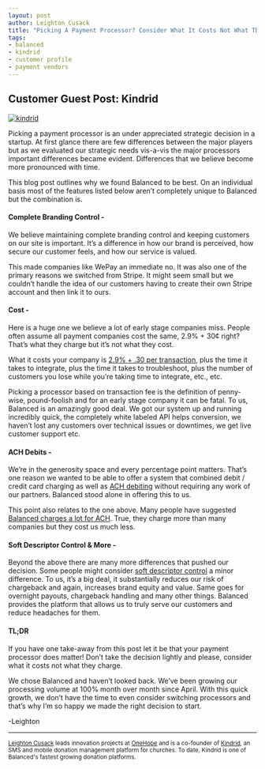 ```yaml
---
layout: post
author: Leighton Cusack
title: "Picking A Payment Processor? Consider What It Costs Not What They Charge"
tags:
- balanced
- kindrid
- customer profile
- payment vendors
---
```


## Customer Guest Post: Kindrid
<a href="https://kindrid.com/"><img style="display:block;margin-left:auto;margin-right:auto" alt="kindrid" src="http://i.imgur.com/u46leEq.png"></a>

Picking a payment processor is an under appreciated strategic decision in a startup. At first glance there are few differences between the major players but as we evaluated our strategic needs vis-a-vis the major processors important differences became evident. Differences that we believe become more pronounced with time. 

This blog post outlines why we found Balanced to be best. On an individual basis most of the features listed below aren’t completely unique to Balanced but the combination is.

#### Complete Branding Control - 
We believe maintaining complete branding control and keeping customers on our site is important. It’s a difference in how our brand is perceived, how secure our customer feels, and how our service is valued. 

This made companies like WePay an immediate no. It was also one of the primary reasons we switched from Stripe. It might seem small but we couldn’t handle the idea of our customers having to create their own Stripe account and then link it to ours. 

#### Cost - 
Here is a huge one we believe a lot of early stage companies miss. People often assume all payment companies cost the same, 2.9% + 30¢ right? That’s what they charge but it’s not what they cost. 

What it costs your company is [2.9% + .30 per transaction](https://www.balancedpayments.com/pricing), plus the time it takes to integrate, plus the time it takes to troubleshoot, plus the number of customers you lose while you’re taking time to integrate, etc., etc. 

Picking a processor based on transaction fee is the definition of penny-wise, pound-foolish and for an early stage company it can be fatal. To us, Balanced is an amazingly good deal. We got our system up and running incredibly quick, the completely white labeled API helps conversion, we haven’t lost any customers over technical issues or downtimes, we get live customer support etc. 

#### ACH Debits - 
We’re in the generosity space and every percentage point matters. That’s one reason we wanted to be able to offer a system that combined debit / credit card charging as well as [ACH debiting](https://www.balancedpayments.com/ach-debits) without requiring any work of our partners. Balanced stood alone in offering this to us. 

This point also relates to the one above. Many people have suggested [Balanced charges a lot for ACH](https://github.com/balanced/balanced-api/issues/2#issuecomment-11153069). True, they charge more than many companies but they cost us much less. 

#### Soft Descriptor Control & More - 
Beyond the above there are many more differences that pushed our decision. Some people might consider [soft descriptor control](https://support.balancedpayments.com/hc/en-us/articles/200135700-How-do-I-set-how-the-transaction-shows-on-a-customer-s-statement-) a minor difference. To us, it’s a big deal, it substantially reduces our risk of chargeback and again, increases brand equity and value. Same goes for overnight payouts, chargeback handling and many other things. Balanced provides the platform that allows us to truly serve our customers and reduce headaches for them.
 
#### TL;DR
If you have one take-away from this post let it be that your payment processor does matter! Don’t take the decision lightly and please, consider what it costs not what they charge. 

We chose Balanced and haven’t looked back. We’ve been growing our processing volume at 100% month over month since April. With this quick growth, we don’t have the time to even consider switching processors and that’s why I’m so happy we made the right decision to start. 

-Leighton
  
---

<small>[Leighton Cusack](https://twitter.com/lay2000lbs) leads innovation projects at [OneHope](http://onehope.net/) and is a co-founder of [Kindrid](https://kindrid.com/), an SMS and mobile donation management platform for churches. To date, Kindrid is one of Balanced's fastest growing donation platforms.</small>
